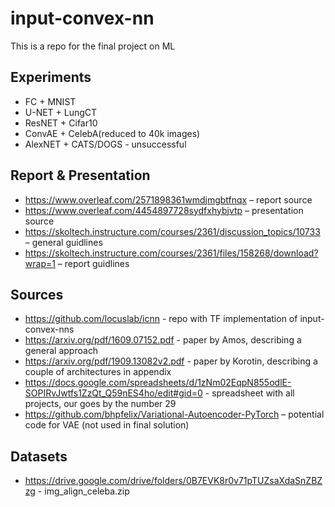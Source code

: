 # input-convex-nn
This is a repo for the final project on ML

## Experiments
* FC + MNIST
* U-NET + LungCT
* ResNET + Cifar10
* ConvAE + CelebA(reduced to 40k images)
* AlexNET + CATS/DOGS - unsuccessful

## Report & Presentation
* https://www.overleaf.com/2571898361wmdjmgbtfnqx – report source
* https://www.overleaf.com/4454897728sydfxhybjvtp – presentation source
* https://skoltech.instructure.com/courses/2361/discussion_topics/10733 – general guidlines
* https://skoltech.instructure.com/courses/2361/files/158268/download?wrap=1 – report guidlines

## Sources
* https://github.com/locuslab/icnn - repo with TF implementation of input-convex-nns
* https://arxiv.org/pdf/1609.07152.pdf - paper by Amos, describing a general approach
* https://arxiv.org/pdf/1909.13082v2.pdf - paper by Korotin, describing a couple of architectures in appendix
* https://docs.google.com/spreadsheets/d/1zNm02EqpN855odlE-SOPIRvJwtfs1ZzQt_Q59nES4ho/edit#gid=0 - spreadsheet with all projects, our goes by the number 29
* https://github.com/bhpfelix/Variational-Autoencoder-PyTorch – potential code for VAE (not used in final solution)

## Datasets
* https://drive.google.com/drive/folders/0B7EVK8r0v71pTUZsaXdaSnZBZzg - img_align_celeba.zip
